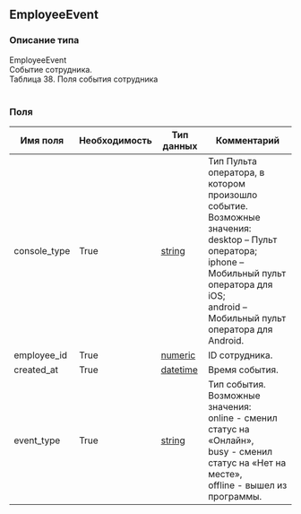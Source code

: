 
## EmployeeEvent

### Описание типа
EmployeeEvent<br/>Событие сотрудника.<br/>Таблица 38. Поля события сотрудника<br/><br/>
### Поля

| Имя поля | Необходимость | Тип данных | Комментарий |
|---|---|---|---|
|console_type|True|[string](/docs/types/string.md)|Тип Пульта оператора, в котором произошло событие.<br/>Возможные значения:<br/>desktop – Пульт оператора;<br/>iphone – Мобильный пульт оператора для iOS;<br/>android – Мобильный пульт оператора для Android.<br/>|
|employee_id|True|[numeric](/docs/types/numeric.md)|ID сотрудника.<br/>|
|created_at|True|[datetime](/docs/types/datetime.md)|Время события.<br/>|
|event_type|True|[string](/docs/types/string.md)|Тип события.<br/>Возможные значения:<br/>online - сменил статус на «Онлайн»,<br/>busy - сменил статус на «Нет на месте»,<br/>offline - вышел из программы.<br/>|
